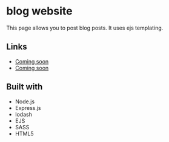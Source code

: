 # blog website

This page allows you to post blog posts. It uses ejs templating.

## Links

- [Coming soon](#)
- [Coming soon](#)

## Built with

- Node.js
- Express.js
- lodash
- EJS
- SASS
- HTML5